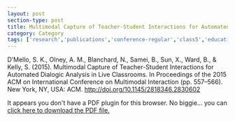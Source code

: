 ```yaml
---
layout: post
section-type: post
title: Multimodal Capture of Teacher-Student Interactions for Automated Dialogic Analysis in Live Classrooms
category: Category
tags: ['research','publications','conference-regular','class5','education-research','nlp','discourse']
---
```

D’Mello, S. K., Olney, A. M., Blanchard, N., Samei, B., Sun, X., Ward, B., & Kelly, S. (2015). Multimodal Capture of Teacher-Student Interactions for Automated Dialogic Analysis in Live Classrooms. In Proceedings of the 2015 ACM on International Conference on Multimodal Interaction (pp. 557–566). New York, NY, USA: ACM. http://doi.org/10.1145/2818346.2830602


<object data="https://blogs.memphis.edu/aolney/files/2019/10/mla100-d-mello.pdf" type="application/pdf" width="100%" height="600px">
 
  <p>It appears you don't have a PDF plugin for this browser.
  No biggie... you can <a href="https://blogs.memphis.edu/aolney/files/2019/10/mla100-d-mello.pdf">click here to
  download the PDF file.</a></p>
  
</object>
